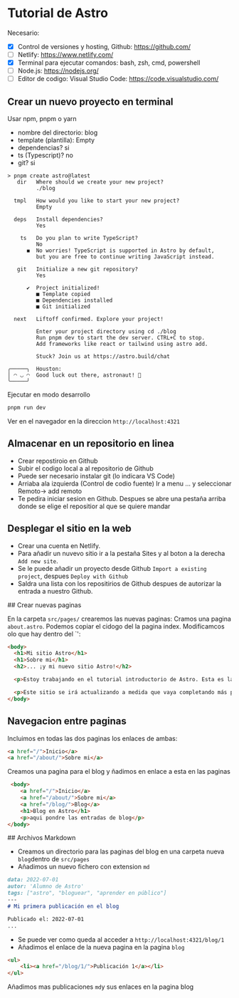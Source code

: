 # Tutorial de Astro 


Necesario:
- [x] Control de versiones y hosting,  Github: https://github.com/
- [ ] Netlify: https://www.netlify.com/
- [x] Terminal para ejecutar comandos: bash, zsh, cmd, powershell
- [ ] Node.js: https://nodejs.org/
- [ ] Editor de codigo: Visual Studio Code: https://code.visualstudio.com/

## Crear un nuevo proyecto en terminal
Usar npm, pnpm o yarn 
- nombre del directorio: blog
- template (plantilla): Empty
- dependencias? si
- ts (Typescript)? no
- git? si

```shell
> pnpm create astro@latest 
   dir   Where should we create your new project?
         ./blog

  tmpl   How would you like to start your new project?
         Empty

  deps   Install dependencies?
         Yes

    ts   Do you plan to write TypeScript?
         No
      ◼  No worries! TypeScript is supported in Astro by default,
         but you are free to continue writing JavaScript instead.

   git   Initialize a new git repository?
         Yes

      ✔  Project initialized!
         ■ Template copied
         ■ Dependencies installed
         ■ Git initialized

  next   Liftoff confirmed. Explore your project!

         Enter your project directory using cd ./blog 
         Run pnpm dev to start the dev server. CTRL+C to stop.
         Add frameworks like react or tailwind using astro add.

         Stuck? Join us at https://astro.build/chat

╭─────╮  Houston:
│ ◠ ◡ ◠  Good luck out there, astronaut! 🚀
╰─────╯
```

Ejecutar  en modo desarrollo 
```sh
pnpm run dev
````
Ver en el navegador en la direccion `http://localhost:4321`

## Almacenar en un repositorio en linea
- Crear repostiroio en Github
- Subir el codigo local a  al repositorio de Github
- Puede ser necesario instalar git (lo indicara VS Code)
- Arriaba ala izquierda (Control de codio fuente) Ir a  menu ... y seleccionar Remoto-> add remoto
- Te pedira iniciar sesion en Github. Despues se abre una pestaña arriba donde se elige el repositior al que se quiere mandar

## Desplegar el sitio en la web
- Crear una cuenta en Netlify. 
- Para añadir un nuvevo sitio ir a la pestaña Sites y al boton a la derecha `Add new site`. 
- Se le puede añadir un proyecto desde Github `Import a existing project`, despues `Deploy with Github`
- Saldra una lista con los repositirios de Github despues de autorizar la entrada a nuestro Github.

## Crear nuevas paginas 

En la carpeta `src/pages/` crearemos las nuevas paginas:
Cramos una pagina `about.astro`. Podemos copiar el cidogo del la pagina index. Modificamcos olo que hay dentro del `<body>':
```html
<body>
  <h1>Mi sitio Astro</h1>
  <h1>Sobre mi</h1>
  <h2>... ¡y mi nuevo sitio Astro!</h2>

  <p>Estoy trabajando en el tutorial introductorio de Astro. Esta es la segunda página de mi sitio web, ¡y es la primera que he construido yo mismo!</p>

  <p>Este sitio se irá actualizando a medida que vaya completando más partes del tutorial, ¡así que no dejes de visitarlo para ver cómo va mi viaje!</p>
</body>
```
## Navegacion entre paginas
Incluimos en todas las dos paginas los enlaces de ambas:
```html
<a href="/">Inicio</a>
<a href="/about/">Sobre mi</a>
````
Creamos una pagina para el blog y ñadimos en enlace a esta en las paginas
```html
 <body>
    <a href="/">Inicio</a>
    <a href="/about/">Sobre mi</a>
    <a href="/blog/">Blog</a>
    <h1>Blog en Astro</h1>
    <p>aqui pondre las entradas de blog</p>
</body>
```

## Archivos Markdown
- Creamos un directorio para las paginas del blog en una carpeta nueva `blog`dentro de `src/pages`
- Añadimos un nuevo fichero con extension `md`
```md
data: 2022-07-01 
autor: 'Alumno de Astro' 
tags: ["astro", "bloguear", "aprender en público"]
---
# Mi primera publicación en el blog

Publicado el: 2022-07-01
...
````
- Se puede ver como queda al acceder a `http://localhost:4321/blog/1`
- Añadimos el enlace de la nueva pagina en la pagina `blog`
```html
<ul>
    <li><a href="/blog/1/">Publicación 1</a></li>
</ul>
```
Añadimos mas publicaciones `md`y sus enlaces en la pagina blog

